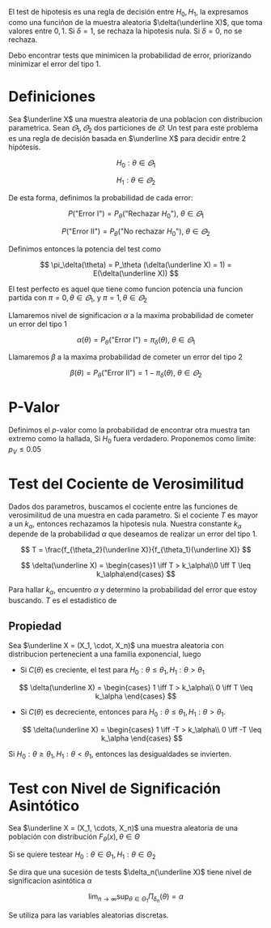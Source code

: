 El test de hipotesis es una regla de decisión entre $H_0, H_1$, la expresamos como una funciñon de la muestra aleatoria $\delta(\underline X)$, que toma valores entre $0, 1$. Si $\delta = 1$, se rechaza la hipotesis nula. Si $\delta = 0$, no se rechaza.

Debo encontrar tests que minimicen la probabilidad de error, priorizando minimizar el error del tipo 1.

# Definiciones

Sea $\underline X$ una muestra aleatoria de una poblacion con distribucion parametrica. Sean $\varTheta_1 , \varTheta_2$ dos particiones de $\varTheta$. Un test para este problema es una regla de decisión basada en $\underline X$ para decidir entre 2 hipótesis.

$$
H_0: \theta \in \varTheta_1
$$

$$
H_1: \theta \in \varTheta_2
$$

De esta forma, definimos la probabilidad de cada error:

$$
P(\text{"Error I"})=P_\theta(\text{"Rechazar $H_0$"}),\ \theta \in \varTheta_1
$$

$$
P(\text{"Error II"})=P_\theta(\text{"No rechazar $H_0$"}),\ \theta \in \varTheta_2
$$

Definimos entonces la potencia del test como

$$
\pi_\delta(\theta) = P_\theta (\delta(\underline X) = 1) = E(\delta(\underline X))
$$

El test perfecto es aquel que tiene como funcion potencia una funcion partida con $\pi = 0, \theta \in \varTheta_1$, y $\pi = 1, \theta \in \varTheta_2$

Llamaremos nivel de significacion $\alpha$ a la maxima probabilidad de cometer un error del tipo 1

$$
\alpha(\theta) = P_\theta(\text{"Error I"}) = \pi_\delta(\theta),\  \theta \in \varTheta_1
$$

Llamaremos $\beta$ a la maxima probabilidad de cometer un error del tipo 2

$$
\beta(\theta) = P_\theta(\text{"Error II"}) = 1 -\pi_\delta(\theta),\  \theta \in \varTheta_2
$$

# P-Valor

Definimos el $p$-valor como la probabilidad de encontrar otra muestra tan extremo como la hallada, Si $H_0$ fuera verdadero. Proponemos como limite: $p_V \leq 0.05$

# Test del Cociente de Verosimilitud

Dados dos parametros, buscamos el cociente entre las funciones de verosimilitud de una muestra en cada parametro. Si el cociente $T$ es mayor a un $k_\alpha$, entonces rechazamos la hipotesis nula. Nuestra constante $k_\alpha$ depende de la probabilidad $\alpha$ que deseamos de realizar un error del tipo 1.

$$
T = \frac{f_{\theta_2}(\underline X)}{f_{\theta_1}(\underline X)}
$$

$$
\delta(\underline X) = \begin{cases}1 \iff T > k_\alpha\\0 \iff T \leq k_\alpha\end{cases}
$$

Para hallar $k_\alpha$, encuentro $\alpha$ y determino la probabilidad del error que estoy buscando. $T$ es el estadistico de

## Propiedad

Sea $\underline X = (X_1, \cdot, X_n)$ una muestra aleatoria con distribucion pertenecient a una familia exponencial, luego

- Si $C(\theta)$ es creciente, el test para $H_0: \theta \leq \theta_1, H_1: \theta > \theta_1$

$$
\delta(\underline X) = \begin{cases}
1 \iff T > k_\alpha\\
0 \iff T \leq k_\alpha
\end{cases}
$$

- Si $C(\theta)$ es decreciente, entonces para $H_0: \theta \leq \theta_1, H_1: \theta > \theta_1$.
    
    $$
    \delta(\underline X) = \begin{cases}
    1 \iff -T > k_\alpha\\
    0 \iff -T \leq k_\alpha
    \end{cases}
    $$
    

Si $H_0: \theta \geq \theta_1, H_1: \theta < \theta_1$, entonces las desigualdades se invierten.

# Test con Nivel de Significación Asintótico

Sea $\underline X = (X_1, \cdots, X_n)$ una muestra aleatoria de una población con distribución $F_\theta(x), \theta \in \Theta$

Si se quiere testear $H_0: \theta \in \Theta_1, H_1: \theta \in \Theta_2$

Se dira que una sucesión de tests $\delta_n(\underline X)$ tiene nivel de significacion asintótica $\alpha$

$$
\lim_{n\to\infty} \sup_{\theta \in \Theta_1}\Pi_{\delta_n}(\theta) = \alpha
$$

Se utiliza para las variables aleatorias discretas.
